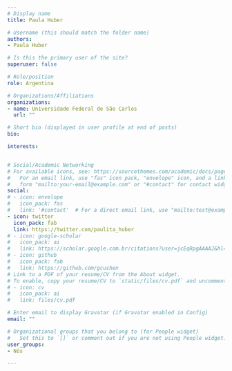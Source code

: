 ```yaml
---
# Display name
title: Paula Huber

# Username (this should match the folder name)
authors:
- Paula Huber

# Is this the primary user of the site?
superuser: false

# Role/position
role: Argentina

# Organizations/Affiliations
organizations:
- name: Universidade Federal de São Carlos
  url: ""

# Short bio (displayed in user profile at end of posts)
bio: 

interests:


# Social/Academic Networking
# For available icons, see: https://sourcethemes.com/academic/docs/page-builder/#icons
#   For an email link, use "fas" icon pack, "envelope" icon, and a link in the
#   form "mailto:your-email@example.com" or "#contact" for contact widget.
social:
# - icon: envelope
#   icon_pack: fas
#   link: '#contact'  # For a direct email link, use "mailto:test@example.org".
- icon: twitter
  icon_pack: fab
  link: https://twitter.com/paulita_huber
# - icon: google-scholar
#   icon_pack: ai
#   link: https://scholar.google.com.br/citations?user=jcEqRpgAAAAJ&hl=pt-BR&oi=ao
# - icon: github
#   icon_pack: fab
#   link: https://github.com/gcushen
# Link to a PDF of your resume/CV from the About widget.
# To enable, copy your resume/CV to `static/files/cv.pdf` and uncomment the lines below.
# - icon: cv
#   icon_pack: ai
#   link: files/cv.pdf

# Enter email to display Gravatar (if Gravatar enabled in Config)
email: ""

# Organizational groups that you belong to (for People widget)
#   Set this to `[]` or comment out if you are not using People widget.
user_groups:
- Nós

---
```

